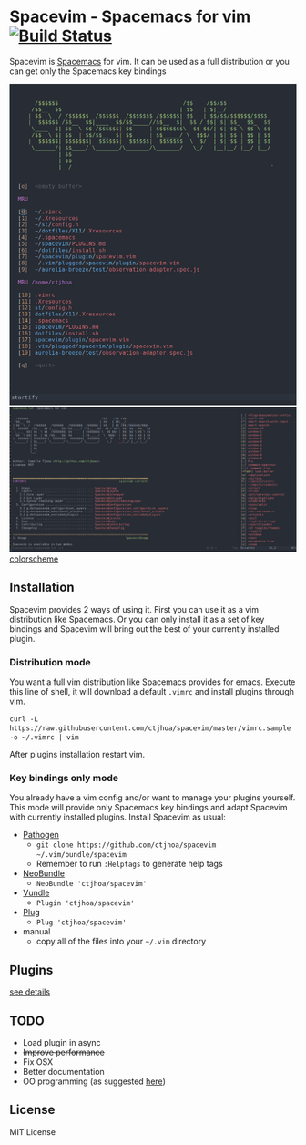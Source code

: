 # Spacevim - Spacemacs for vim [![Build Status](https://travis-ci.org/ctjhoa/spacevim.svg?branch=master)](https://travis-ci.org/ctjhoa/spacevim)

Spacevim is [Spacemacs](https://github.com/syl20bnr/spacemacs) for vim.
It can be used as a full distribution or you can get only the Spacemacs key bindings

![screenshot1](assets/screeshot-startify-2.0.0.png)
![screenshot2](assets/screeshot-leader-2.0.0.png)
[colorscheme](https://github.com/joshdick/onedark.vim)

## Installation

Spacevim provides 2 ways of using it. First you can use it as a vim distribution like Spacemacs.
Or you can only install it as a set of key bindings and Spacevim will bring out the best of your currently installed plugin.

### Distribution mode

You want a full vim distribution like Spacemacs provides for emacs.
Execute this line of shell, it will download a default `.vimrc` and install
plugins through vim.

```shell
curl -L https://raw.githubusercontent.com/ctjhoa/spacevim/master/vimrc.sample -o ~/.vimrc | vim
```

After plugins installation restart vim.

### Key bindings only mode

You already have a vim config and/or want to manage your plugins yourself.
This mode will provide only Spacemacs key bindings and adapt Spacevim with currently installed plugins.
Install Spacevim as usual:

* [Pathogen](https://github.com/tpope/vim-pathogen)
  * `git clone https://github.com/ctjhoa/spacevim ~/.vim/bundle/spacevim`
  * Remember to run `:Helptags` to generate help tags
* [NeoBundle](https://github.com/Shougo/neobundle.vim)
  * `NeoBundle 'ctjhoa/spacevim'`
* [Vundle](https://github.com/gmarik/vundle)
  * `Plugin 'ctjhoa/spacevim'`
* [Plug](https://github.com/junegunn/vim-plug)
  * `Plug 'ctjhoa/spacevim'`
* manual
  * copy all of the files into your `~/.vim` directory

## Plugins

[see details](PLUGINS.md)

## TODO

* Load plugin in async
* ~~Improve performance~~
* Fix OSX
* Better documentation
* OO programming (as suggested [here](https://www.reddit.com/r/vim/comments/4y8w38/spacevim_20_the_war_is_not_over/d6m1i02))

## License

MIT License



